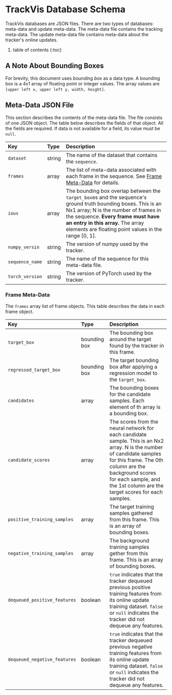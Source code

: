 # TrackVis Database Schema

TrackVis databases are JSON files.
There are two types of databases: meta-data and update meta-data.
The meta-data file contains the tracking meta-data.
The update meta-data file contains meta-data about the tracker's online updates.

1. table of contents
{:toc}

## A Note About Bounding Boxes

For brevity, this document uses *bounding box* as a data type.
A bounding box is a 4x1 array of floating point or integer values.
The array values are `[upper left x, upper left y, width, height]`.

## Meta-Data JSON File

This section describes the contents of the meta-data file.
The file consists of one JSON object.
The table below describes the fields of that object.
All the fields are required.
If data is not available for a field, its value must be `null`.

| Key | Type | Description |
|:---|:---|:---|
| `dataset` | string | The name of the dataset that contains the `sequence`. |
| `frames` | array | The list of meta-data associated with each frame in the sequence. See [Frame Meta-Data](#frame_meta_data) for details. |
| `ious` | array | The bounding box overlap between the `target_box`es and the sequence's ground truth bounding boxes. This is an Nx1 array; N is the number of frames in the sequence. **Every frame must have an entry in this array.** The array elements are floating point values in the range [0, 1]. |
| `numpy_versin` | string | The version of numpy used by the tracker. |
| `sequence_name` | string | The name of the sequence for this meta-data file. |
| `torch_version` | string | The version of PyTorch used by the tracker. |

### Frame Meta-Data

The `frames` array list of frame objects.
This table describes the data in each frame object.

| Key | Type | Description |
|:---|:---|:---|
| `target_box` | bounding box | The bounding box around the target found by the tracker in this frame. |
| `regressed_target_box` | bounding box | The target bounding box after applying a regression model to the `target_box`. |
| `candidates` | array | The bounding boxes for the candidate samples. Each element of th array is a bounding box. |
| `candidate_scores` | array | The scores from the neural network for each candidate sample. This is an Nx2 array. N is the number of candidate samples for this frame. The 0th column are the background scores for each sample, and the 1st column are the target scores for each samples. |
| `positive_training_samples` | array | The target training samples gathered from this frame. This is an array of bounding boxes. |
| `negative_training_samples` | array | The background training samples gether from this frame. This is an array of bounding boxes. |
| `dequeued_positive_features` | boolean | `true` indicates that the tracker dequeued previous positive training features from its online update training dataset. `false` or `null` indicates the tracker did not dequeue any features. |
| `dequeued_negative_features` | boolean | `true` indicates that the tracker dequeued previous negative training features from its online update training dataset. `false` or `null` indicates the tracker did not dequeue any features. |
